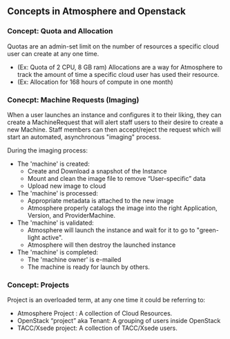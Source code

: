 ## Concepts in Atmosphere and Openstack

### Concept: Quota and Allocation
Quotas are an admin-set limit on the number of resources a specific cloud user can create at any one time.
- (Ex: Quota of 2 CPU, 8 GB ram)
Allocations are a way for Atmosphere to track the amount of time a specific cloud user has used their resource.
- (Ex: Allocation for 168 hours of compute in one month)

### Conecpt: Machine Requests (Imaging)
When a user launches an instance and configures it to their liking, they can create a MachineRequest that will alert staff users to their desire to create a new Machine.
 Staff members can then accept/reject the request which will start an automated, asynchronous "imaging" process.

During the imaging process:
- The 'machine' is created:
  - Create and Download a snapshot of the Instance
  - Mount and clean the image file to remove “User-specific” data
  - Upload new image to cloud
- The 'machine' is processed:
  - Appropriate metadata is attached to the new image
  - Atmosphere properly catalogs the image into the right Application, Version, and ProviderMachine.
- The 'machine' is validated:
  - Atmosphere will launch the instance and wait for it to go to "green-light active".
  - Atmosphere will then destroy the launched instance
- The 'machine' is completed:
  - The 'machine owner' is e-mailed
  - The machine is ready for launch by others.

### Concept: Projects
Project is an overloaded term, at any one time it could be referring to:
- Atmosphere Project : A collection of Cloud Resources.
- OpenStack “project” aka Tenant: A grouping of users inside OpenStack
- TACC/Xsede project: A collection of TACC/Xsede users.
